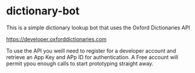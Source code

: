 # dictionary-bot

This is a simple dictionary lookup bot that uses the Oxford Dictionaries API

https://developer.oxforddictionaries.com

To use the API you weill need to register for a developer account and retrieve an App Key and APp ID for authentication.
A Free account will permit ypou enough calls to start prototyping straight away.
